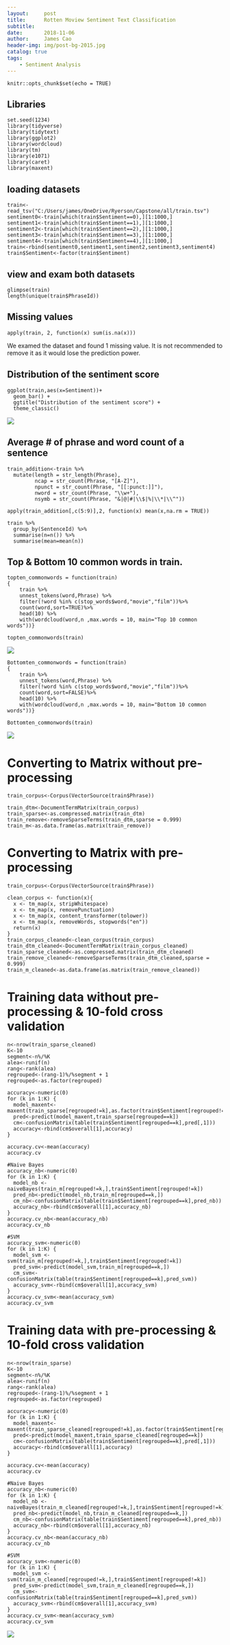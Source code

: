 ```yaml
---
layout:     post   				   
title:      Rotten Moview Sentiment Text Classification
subtitle:   
date:       2018-11-06
author:     James Cao
header-img: img/post-bg-2015.jpg 	
catalog: true 					
tags:								
    - Sentiment Analysis
---
```

```{r setup, include=FALSE}
knitr::opts_chunk$set(echo = TRUE)
```

## Libraries
```{r}
set.seed(1234)
library(tidyverse)
library(tidytext)
library(ggplot2)
library(wordcloud)
library(tm)
library(e1071)
library(caret)
library(maxent)
```

## loading datasets
```{r}
train<-read_tsv("C:/Users/james/OneDrive/Ryerson/Capstone/all/train.tsv")
sentiment0<-train[which(train$Sentiment==0),][1:1000,]
sentiment1<-train[which(train$Sentiment==1),][1:1000,]
sentiment2<-train[which(train$Sentiment==2),][1:1000,]
sentiment3<-train[which(train$Sentiment==3),][1:1000,]
sentiment4<-train[which(train$Sentiment==4),][1:1000,]
train<-rbind(sentiment0,sentiment1,sentiment2,sentiment3,sentiment4)
train$Sentiment<-factor(train$Sentiment)
```

## view and exam both datasets
```{r}
glimpse(train)
length(unique(train$PhraseId))
```

## Missing values
```{r}
apply(train, 2, function(x) sum(is.na(x)))
```

We examed the dataset and found 1 missing value. It is not recommended to remove it as it would lose the prediction power.

## Distribution of the sentiment score
```{r}
ggplot(train,aes(x=Sentiment))+
  geom_bar() +
  ggtitle("Distribution of the sentiment score") +
  theme_classic()
```

![](img/Ryerson_Capstone_Markdown_files/unnamed-chunk-5-1.png)

## Average # of phrase and word count of a sentence
```{r}
train_addition<-train %>%
  mutate(length = str_length(Phrase),
         ncap = str_count(Phrase, "[A-Z]"),
         npunct = str_count(Phrase, "[[:punct:]]"),
         nword = str_count(Phrase, "\\w+"),
         nsymb = str_count(Phrase, "&|@|#|\\$|%|\\*|\\^"))

apply(train_addition[,c(5:9)],2, function(x) mean(x,na.rm = TRUE))

train %>%
  group_by(SentenceId) %>%
  summarise(n=n()) %>%
  summarise(mean=mean(n))
```


## Top & Bottom 10 common words in train.
```{r}
topten_commonwords = function(train)
{
    train %>%
    unnest_tokens(word,Phrase) %>%
    filter(!word %in% c(stop_words$word,"movie","film"))%>%
    count(word,sort=TRUE)%>%
    head(10) %>%
    with(wordcloud(word,n ,max.words = 10, main="Top 10 common words"))}

topten_commonwords(train)
```
![](img/Ryerson_Capstone_Markdown_files/unnamed-chunk-7-1.png)

```{r}
Bottomten_commonwords = function(train)
{
    train %>%
    unnest_tokens(word,Phrase) %>%
    filter(!word %in% c(stop_words$word,"movie","film"))%>%
    count(word,sort=FALSE)%>%
    head(10) %>%
    with(wordcloud(word,n ,max.words = 10, main="Bottom 10 common words"))}

Bottomten_commonwords(train)
```
![](img/Ryerson_Capstone_Markdown_files/unnamed-chunk-7-2.png)

# Converting to Matrix without pre-processing
```{r}
train_corpus<-Corpus(VectorSource(train$Phrase))

train_dtm<-DocumentTermMatrix(train_corpus)
train_sparse<-as.compressed.matrix(train_dtm)
train_remove<-removeSparseTerms(train_dtm,sparse = 0.999)
train_m<-as.data.frame(as.matrix(train_remove))
```

# Converting to Matrix with pre-processing
```{r}
train_corpus<-Corpus(VectorSource(train$Phrase))

clean_corpus <- function(x){
  x <- tm_map(x, stripWhitespace)
  x <- tm_map(x, removePunctuation)
  x <- tm_map(x, content_transformer(tolower))
  x <- tm_map(x, removeWords, stopwords("en"))
  return(x)
}
train_corpus_cleaned<-clean_corpus(train_corpus)
train_dtm_cleaned<-DocumentTermMatrix(train_corpus_cleaned)
train_sparse_cleaned<-as.compressed.matrix(train_dtm_cleaned)
train_remove_cleaned<-removeSparseTerms(train_dtm_cleaned,sparse = 0.999)
train_m_cleaned<-as.data.frame(as.matrix(train_remove_cleaned))
```


# Training data without pre-processing & 10-fold cross validation
```{r}
n<-nrow(train_sparse_cleaned)
K<-10
segment<-n%/%K
alea<-runif(n)
rang<-rank(alea)
regrouped<-(rang-1)%/%segment + 1
regrouped<-as.factor(regrouped)

accuracy<-numeric(0)
for (k in 1:K) {
  model_maxent<-maxent(train_sparse[regrouped!=k],as.factor(train$Sentiment[regrouped!=k]))
  pred<-predict(model_maxent,train_sparse[regrouped==k])
  cm<-confusionMatrix(table(train$Sentiment[regrouped==k],pred[,1]))
  accuracy<-rbind(cm$overall[1],accuracy)
}

accuracy.cv<-mean(accuracy)
accuracy.cv

#Naive Bayes
accuracy_nb<-numeric(0)
for (k in 1:K) {
  model_nb <- naiveBayes(train_m[regrouped!=k,],train$Sentiment[regrouped!=k])
  pred_nb<-predict(model_nb,train_m[regrouped==k,])
  cm_nb<-confusionMatrix(table(train$Sentiment[regrouped==k],pred_nb))
  accuracy_nb<-rbind(cm$overall[1],accuracy_nb)
}
accuracy.cv_nb<-mean(accuracy_nb)
accuracy.cv_nb

#SVM
accuracy_svm<-numeric(0)
for (k in 1:K) {
  model_svm <- svm(train_m[regrouped!=k,],train$Sentiment[regrouped!=k])
  pred_svm<-predict(model_svm,train_m[regrouped==k,])
  cm_svm<-confusionMatrix(table(train$Sentiment[regrouped==k],pred_svm))
  accuracy_svm<-rbind(cm$overall[1],accuracy_svm)
}
accuracy.cv_svm<-mean(accuracy_svm)
accuracy.cv_svm
```

# Training data with pre-processing & 10-fold cross validation
```{r}
n<-nrow(train_sparse)
K<-10
segment<-n%/%K
alea<-runif(n)
rang<-rank(alea)
regrouped<-(rang-1)%/%segment + 1
regrouped<-as.factor(regrouped)

accuracy<-numeric(0)
for (k in 1:K) {
  model_maxent<-maxent(train_sparse_cleaned[regrouped!=k],as.factor(train$Sentiment[regrouped!=k]))
  pred<-predict(model_maxent,train_sparse_cleaned[regrouped==k])
  cm<-confusionMatrix(table(train$Sentiment[regrouped==k],pred[,1]))
  accuracy<-rbind(cm$overall[1],accuracy)
}

accuracy.cv<-mean(accuracy)
accuracy.cv

#Naive Bayes
accuracy_nb<-numeric(0)
for (k in 1:K) {
  model_nb <- naiveBayes(train_m_cleaned[regrouped!=k,],train$Sentiment[regrouped!=k])
  pred_nb<-predict(model_nb,train_m_cleaned[regrouped==k,])
  cm_nb<-confusionMatrix(table(train$Sentiment[regrouped==k],pred_nb))
  accuracy_nb<-rbind(cm$overall[1],accuracy_nb)
}
accuracy.cv_nb<-mean(accuracy_nb)
accuracy.cv_nb

#SVM
accuracy_svm<-numeric(0)
for (k in 1:K) {
  model_svm <- svm(train_m_cleaned[regrouped!=k,],train$Sentiment[regrouped!=k])
  pred_svm<-predict(model_svm,train_m_cleaned[regrouped==k,])
  cm_svm<-confusionMatrix(table(train$Sentiment[regrouped==k],pred_svm))
  accuracy_svm<-rbind(cm$overall[1],accuracy_svm)
}
accuracy.cv_svm<-mean(accuracy_svm)
accuracy.cv_svm
```

![](img/Ryerson_Capstone_Markdown_files/unnamed-chunk-8-1.PNG)